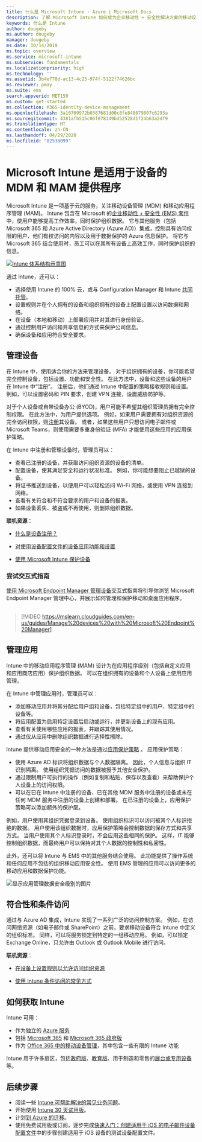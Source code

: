 ```yaml
---
title: 什么是 Microsoft Intune - Azure | Microsoft Docs
description: 了解 Microsoft Intune 如何成为企业移动性 + 安全性解决方案的移动设备管理 (MDM) 和移动应用管理 (MAM) 组件，以及它如何帮助保护公司数据。
keywords: 什么是 Intune
author: dougeby
ms.author: dougeby
manager: dougeby
ms.date: 10/14/2019
ms.topic: overview
ms.service: microsoft-intune
ms.subservice: fundamentals
ms.localizationpriority: high
ms.technology: ''
ms.assetid: 3b4e778d-ac13-4c23-974f-5122f74626bc
ms.reviewer: pmay
ms.suite: ems
search.appverid: MET150
ms.custom: get-started
ms.collection: M365-identity-device-management
ms.openlocfilehash: 3a10709972b0387681d00c8fe848079807c6293a
ms.sourcegitcommit: 4381afb515c06f078149bd52528d1f24b63a2df9
ms.translationtype: HT
ms.contentlocale: zh-CN
ms.lasthandoff: 04/29/2020
ms.locfileid: "82538099"
---
```

# <a name="microsoft-intune-is-an-mdm-and-mam-provider-for-your-devices"></a>Microsoft Intune 是适用于设备的 MDM 和 MAM 提供程序

Microsoft Intune 是一项基于云的服务，关注移动设备管理 (MDM) 和移动应用程序管理 (MAM)。 Intune 包含在 Microsoft 的[企业移动性 + 安全性 (EMS) 套件](https://www.microsoft.com/microsoft-365/enterprise-mobility-security)中，使用户能够提高工作效率，同时保护组织数据。 它与其他服务（包括 Microsoft 365 和 Azure Active Directory (Azure AD)）集成，控制具有访问权限的用户、他们有权访问的内容以及用于数据保护的 Azure 信息保护。 将它与 Microsoft 365 结合使用时，员工可以在其所有设备上高效工作，同时保护组织的信息。

[![Intune 体系结构示意图](./media/what-is-intune/intunearch_sm.png )](./media/what-is-intune/intunearchitecture.svg#lightbox)

通过 Intune，还可以：

- 选择使用 Intune 的 100% 云，或与 Configuration Manager 和 Intune [共同托管](https://docs.microsoft.com/configmgr/comanage/overview)。
- 设置规则并在个人拥有的设备和组织拥有的设备上配置设置以访问数据和网络。
- 在设备（本地和移动）上部署应用并对其进行身份验证。
- 通过控制用户访问和共享信息的方式来保护公司信息。
- 确保设备和应用符合安全要求。

## <a name="manage-devices"></a>管理设备

在 Intune 中，使用适合你的方法来管理设备。 对于组织拥有的设备，你可能希望完全控制设备，包括设置、功能和安全性。 在此方法中，设备和这些设备的用户在 Intune 中“注册”。 注册后，他们通过 Intune 中配置的策略接收规则和设置。 例如，可以设置密码和 PIN 要求，创建 VPN 连接，设置威胁防护等。

对于个人设备或自带设备办公 (BYOD)，用户可能不希望其组织管理员拥有完全控制权限。 在此方法中，为用户提供选项。 例如，如果用户需要拥有对组织资源的完全访问权限，则[注册](../enrollment/device-enrollment.md)其设备。 或者，如果这些用户只想访问电子邮件或 Microsoft Teams，则使用需要多重身份验证 (MFA) 才能使用这些应用的应用保护策略。

在 Intune 中注册和管理设备时，管理员可以：

- 查看已注册的设备，并获取访问组织资源的设备的清单。
- 配置设备，使其满足安全和运行状况标准。 例如，你可能想要阻止已越狱的设备。
- 将证书推送到设备，以便用户可以轻松访问 Wi-Fi 网络，或使用 VPN 连接到网络。
- 查看有关符合和不符合要求的用户和设备的报表。
- 如果设备丢失、被盗或不再使用，则删除组织数据。

**联机资源**：

- [什么是设备注册？](../enrollment/device-enrollment.md)

- [对使用设备配置文件的设备应用功能和设置](../configuration/device-profiles.md)

- [使用 Microsoft Intune 保护设备](../protect/device-protect.md)

### <a name="try-the-interactive-guide"></a>尝试交互式指南
[使用 Microsoft Endpoint Manager 管理设备](https://mslearn.cloudguides.com/en-us/guides/Manage%20devices%20with%20Microsoft%20Endpoint%20Manager)交互式指南将引导你浏览 Microsoft Endpoint Manager 管理中心，并展示如何管理和保护移动和桌面应用程序。</br></br>

> [!VIDEO https://mslearn.cloudguides.com/en-us/guides/Manage%20devices%20with%20Microsoft%20Endpoint%20Manager]

## <a name="manage-apps"></a>管理应用

Intune 中的移动应用程序管理 (MAM) 设计为在应用程序级别（包括自定义应用和应用商店应用）保护组织数据。 可以在组织拥有的设备和个人设备上使用应用管理。

在 Intune 中管理应用时，管理员可以：

- 添加移动应用并将其分配给用户组和设备，包括特定组中的用户、特定组中的设备等。
- 将应用配置为启用特定设置后启动或运行，并更新设备上的现有应用。
- 查看有关使用哪些应用的报表，并跟踪其使用情况。
- 通过仅从应用中删除组织数据进行选择性擦除。

Intune 提供移动应用安全的一种方法是通过[应用保护策略](../apps/app-protection-policy.md)  。 应用保护策略：

- 使用 Azure AD 标识将组织数据与个人数据隔离。 因此，个人信息与组织 IT 识别隔离。 使用组织凭据访问的数据被授予其他安全保护。
- 通过限制用户可执行的操作（例如复制和粘贴、保存以及查看）来帮助保护个人设备上的访问权限。
- 可以在已在 Intune 中注册的设备、已在其他 MDM 服务中注册的设备或未在任何 MDM 服务中注册的设备上创建和部署。 在已注册的设备上，应用保护策略可以添加额外的保护层。

例如，用户使用其组织凭据登录到设备。 使用组织标识可以访问被其个人标识拒绝的数据。 用户使用该组织数据时，应用保护策略会控制数据的保存方式和共享方式。 当用户使用其个人标识登录时，不会应用这些相同的保护。 这样，IT 能够控制组织数据，而最终用户可以保持对其个人数据的控制性和私密性。

此外，还可以将 Intune 与 EMS 中的其他服务结合使用。 此功能提供了操作系统和任何应用不包括的组织移动应用安全性。 使用 EMS 管理的应用可以访问更多的移动应用和数据保护功能。

![显示应用管理数据安全级别的图片](./media/what-is-intune/managing-mobile-apps.png)

## <a name="compliance-and-conditional-access"></a>符合性和条件访问

通过与 Azure AD 集成，Intune 实现了一系列广泛的访问控制方案。 例如，在访问网络资源（如电子邮件或 SharePoint）之前，要求移动设备符合 Intune 中定义的组织标准。 同样，可以将服务锁定到特定的一组移动应用。 例如，可以锁定 Exchange Online，只允许由 Outlook 或 Outlook Mobile 进行访问。

**联机资源**：

- [在设备上设置规则以允许访问组织资源](../protect/device-compliance-get-started.md)

- [使用 Intune 条件访问的常见方式](../protect/conditional-access-intune-common-ways-use.md)

## <a name="how-to-get-intune"></a>如何获取 Intune

Intune 可用：

- 作为独立的 [Azure 服务](https://go.microsoft.com/fwlink/?linkid=2090973)
- 包括 [Microsoft 365](https://www.microsoft.com/microsoft-365/enterprise-mobility-security/microsoft-intune) 和 [Microsoft 365 政府版](https://www.microsoft.com/microsoft-365/government)
- 作为 [Office 365 中的移动设备管理](https://support.office.com/article/Set-up-Mobile-Device-Management-MDM-in-Office-365-dd892318-bc44-4eb1-af00-9db5430be3cd)，其中包含一些有限的 Intune 功能

Intune 用于许多扇区，包括[政府版](https://docs.microsoft.com/enterprise-mobility-security/solutions/ems-govt-service-description)、[教育版](https://www.microsoft.com/en-us/education/intune)、用于制造和零售的[展台或专用设备](../configuration/kiosk-settings.md)等。

## <a name="next-steps"></a>后续步骤

- 阅读一些 [Intune 可帮助解决的常见业务问题](common-scenarios.md)。
- 开始使用 [Intune 30 天试用版](free-trial-sign-up.md)。
- 计划[到 Azure 的迁移](migration-guide.md)。
- 使用免费试用版或订阅，逐步完成[快速入门：创建适用于 iOS 的电子邮件设备配置文件](../configuration/quickstart-email-profile.md)中的步骤创建适用于 iOS 设备的测试设备配置文件。
